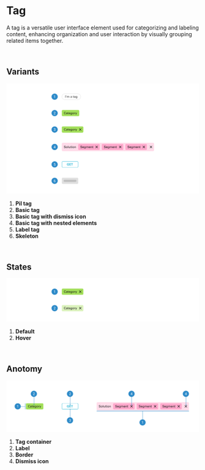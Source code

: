 # Tag

A tag is a versatile user interface element used for categorizing and labeling content, enhancing organization and user interaction by visually grouping related items together.

</br>

## Variants

<img src="../../assets/images/components/tag-variants.jpg" alt="tag-variants" width="752"/>

1. <b>Pil tag</b>
2. <b>Basic tag</b>
3. <b>Basic tag with dismiss icon</b>
4. <b>Basic tag with nested elements</b>
5. <b>Label tag</b>
6. <b>Skeleton</b>

</br>

## States

<img src="../../assets/images/components/tag-states.jpg" alt="tag-states" width="752"/>

1. <b>Default</b>
2. <b>Hover</b>

</br>

## Anotomy

<img src="../../assets/images/components/tag-anatomy.jpg" alt="tag-anatomy" width="752"/>

1. <b>Tag container</b>
2. <b>Label</b>
3. <b>Border</b>
4. <b>Dismiss icon</b>

